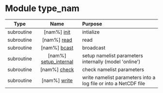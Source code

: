 # Module type_nam

| Type | Name | Purpose |
| :--: | :--: | :---------- |
| subroutine | [nam%] [init](https://github.com/benjaminmenetrier/bump/tree/master/src/type_nam.F90#L181) | intialize |
| subroutine | [nam%] [read](https://github.com/benjaminmenetrier/bump/tree/master/src/type_nam.F90#L344) | read |
| subroutine | [nam%] [bcast](https://github.com/benjaminmenetrier/bump/tree/master/src/type_nam.F90#L718) | broadcast |
| subroutine | [nam%] [setup_internal](https://github.com/benjaminmenetrier/bump/tree/master/src/type_nam.F90#L871) | setup namelist parameters internally (model 'online') |
| subroutine | [nam%] [check](https://github.com/benjaminmenetrier/bump/tree/master/src/type_nam.F90#L917) | check namelist parameters |
| subroutine | [nam%] [write](https://github.com/benjaminmenetrier/bump/tree/master/src/type_nam.F90#L1290) | write namelist parameters into a log file or into a NetCDF file |
